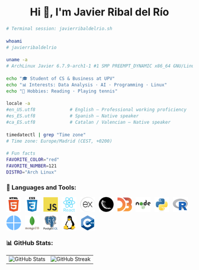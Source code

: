 <h1 align="center">Hi 👋, I'm Javier Ribal del Río</h1>

```bash
# Terminal session: javierribaldelrio.sh

whoami
# javierribaldelrio

uname -a
# ArchLinux Javier 6.7.9-arch1-1 #1 SMP PREEMPT_DYNAMIC x86_64 GNU/Linux

echo "🎓 Student of CS & Business at UPV"
echo "📊 Interests: Data Analysis · AI · Programming · Linux"
echo "🎯 Hobbies: Reading · Playing tennis"

locale -a
#en_US.utf8             # English — Professional working proficiency
#es_ES.utf8             # Spanish — Native speaker
#ca_ES.utf8             # Catalan / Valencian — Native speaker

timedatectl | grep "Time zone"
# Time zone: Europe/Madrid (CEST, +0200)

# Fun facts
FAVORITE_COLOR="red"
FAVORITE_NUMBER=121
DISTRO="Arch Linux"
```
<h3 align="left">🧰 Languages and Tools:</h3>


<p align="left" style="display: flex; flex-wrap: wrap; gap: 10px; align-items: center;">

  <!-- Web Development -->
  <a href="https://www.w3.org/html/" target="_blank" style="text-decoration: none;">
    <img src="https://raw.githubusercontent.com/devicons/devicon/master/icons/html5/html5-original-wordmark.svg" alt="" width="40" height="40" style="vertical-align: middle;" />
  </a>

  <a href="https://www.w3schools.com/css/" target="_blank" style="text-decoration: none;">
    <img src="https://raw.githubusercontent.com/devicons/devicon/master/icons/css3/css3-original-wordmark.svg" alt="" width="40" height="40" style="vertical-align: middle;" />
  </a>

  <a href="https://developer.mozilla.org/en-US/docs/Web/JavaScript" target="_blank" style="text-decoration: none;">
    <img src="https://raw.githubusercontent.com/devicons/devicon/master/icons/javascript/javascript-original.svg" alt="" width="40" height="40" style="vertical-align: middle;" />
  </a>

  <a href="https://reactjs.org/" target="_blank" style="text-decoration: none;">
    <img src="https://raw.githubusercontent.com/devicons/devicon/master/icons/react/react-original-wordmark.svg" alt="" width="40" height="40" style="vertical-align: middle;" />
  </a>

  <a href="#" style="text-decoration: none;">
    <img src="express.png" alt="" width="40" height="40" style="vertical-align: middle;" />
  </a>

  <a href="#" style="text-decoration: none;">
    <img src="flask.png" alt="" width="40" height="40" style="vertical-align: middle;" />
  </a>

  <a href="https://d3js.org/" target="_blank" style="text-decoration: none;">
    <img src="https://raw.githubusercontent.com/devicons/devicon/master/icons/d3js/d3js-original.svg" alt="" width="40" height="40" style="vertical-align: middle;" />
  </a>

  <a href="https://nodejs.org/" target="_blank" style="text-decoration: none;">
    <img src="https://raw.githubusercontent.com/devicons/devicon/master/icons/nodejs/nodejs-original-wordmark.svg" alt="" width="40" height="40" style="vertical-align: middle;" />
  </a>

  <!-- Data Science -->
  <a href="https://www.python.org" target="_blank" style="text-decoration: none;">
    <img src="https://raw.githubusercontent.com/devicons/devicon/master/icons/python/python-original.svg" alt="" width="40" height="40" style="vertical-align: middle;" />
  </a>

  <a href="https://www.r-project.org/" target="_blank" style="text-decoration: none;">
    <img src="https://raw.githubusercontent.com/devicons/devicon/master/icons/r/r-original.svg" alt="" width="40" height="40" style="vertical-align: middle;" />
  </a>

  <a href="#" style="text-decoration: none;">
    <img src="quarto_logo.png" alt="" width="40" height="40" style="vertical-align: middle;" />
  </a>

  <!-- Databases -->
  <a href="https://www.mongodb.com/" target="_blank" style="text-decoration: none;">
    <img src="https://raw.githubusercontent.com/devicons/devicon/master/icons/mongodb/mongodb-original-wordmark.svg" alt="" width="40" height="40" style="vertical-align: middle;" />
  </a>

  <a href="https://www.postgresql.org/" target="_blank" style="text-decoration: none;">
    <img src="https://raw.githubusercontent.com/devicons/devicon/master/icons/postgresql/postgresql-original-wordmark.svg" alt="" width="40" height="40" style="vertical-align: middle;" />
  </a>

  <!-- System & Tools -->
  <a href="https://www.linux.org/" target="_blank" style="text-decoration: none;">
    <img src="https://raw.githubusercontent.com/devicons/devicon/master/icons/linux/linux-original.svg" alt="" width="40" height="40" style="vertical-align: middle;" />
  </a>

  <a href="https://www.w3schools.com/cpp/" target="_blank" style="text-decoration: none;">
    <img src="https://raw.githubusercontent.com/devicons/devicon/master/icons/cplusplus/cplusplus-original.svg" alt="" width="40" height="40" style="vertical-align: middle;" />
  </a>

</p>

<h3 align="left">📊 GitHub Stats:</h3>

<table>
  <tr>
    <td>
      <img src="https://github-readme-stats.vercel.app/api?username=javierribaldelrio&show_icons=true&locale=en" alt="GitHub Stats" />
    </td>
    <td>
      <img src="https://github-readme-streak-stats.herokuapp.com/?user=javierribaldelrio" alt="GitHub Streak" />
    </td>
  </tr>
</table>

